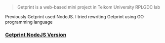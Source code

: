 > Getprint is a web-based mini project in Telkom University RPLGDC lab
>
Previously Getprint used NodeJS. I tried rewriting Getprint using GO programming language   

### [Getprint NodeJS Version](https://github.com/arfan21/getprint)
